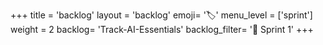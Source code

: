 +++
title = 'backlog'
layout = 'backlog'
emoji= '🏷️'
menu_level = ['sprint']
weight = 2
backlog= 'Track-AI-Essentials'
backlog_filter= '📅 Sprint 1'
+++
